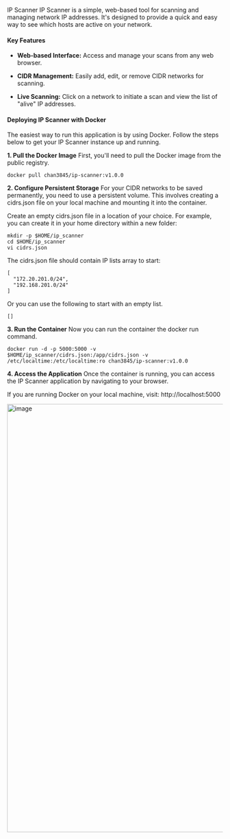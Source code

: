 IP Scanner
IP Scanner is a simple, web-based tool for scanning and managing network IP addresses. It's designed to provide a quick and easy way to see which hosts are active on your network.

#### Key Features
- **Web-based Interface:** Access and manage your scans from any web browser.

- **CIDR Management:** Easily add, edit, or remove CIDR networks for scanning.

- **Live Scanning:** Click on a network to initiate a scan and view the list of "alive" IP addresses.

#### Deploying IP Scanner with Docker
The easiest way to run this application is by using Docker. Follow the steps below to get your IP Scanner instance up and running.

**1. Pull the Docker Image**
First, you'll need to pull the Docker image from the public registry.

```shell
docker pull chan3845/ip-scanner:v1.0.0
```

**2. Configure Persistent Storage**
For your CIDR networks to be saved permanently, you need to use a persistent volume. This involves creating a cidrs.json file on your local machine and mounting it into the container.

Create an empty cidrs.json file in a location of your choice. For example, you can create it in your home directory within a new folder:

```shell
mkdir -p $HOME/ip_scanner
cd $HOME/ip_scanner
vi cidrs.json
```

The cidrs.json file should contain IP lists array to start:
```shell
[
  "172.20.201.0/24",
  "192.168.201.0/24"
]
```

Or you can use the following to start with an empty list.
```shell
[]
```


**3. Run the Container**
Now you can run the container the docker run command. 

```shell
docker run -d -p 5000:5000 -v $HOME/ip_scanner/cidrs.json:/app/cidrs.json -v /etc/localtime:/etc/localtime:ro chan3845/ip-scanner:v1.0.0
```


**4. Access the Application**
Once the container is running, you can access the IP Scanner application by navigating to your browser.

If you are running Docker on your local machine, visit: http://localhost:5000

<img width="1868" height="998" alt="image" src="https://github.com/user-attachments/assets/e38b96c9-b627-420c-9780-eb9aebf2c63b" />
